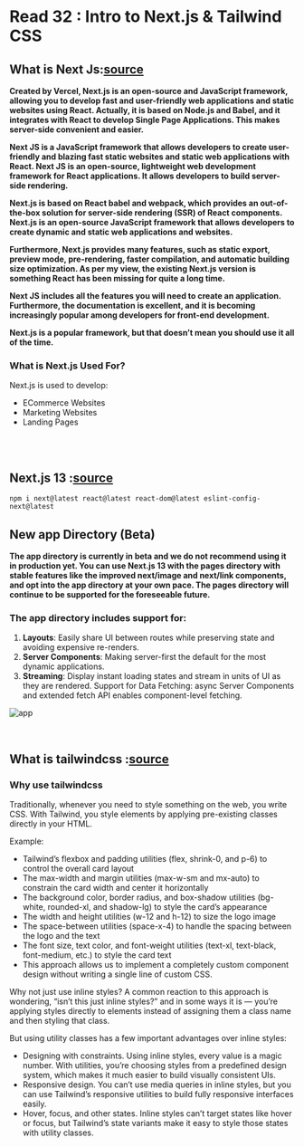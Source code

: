 # Read 32 : Intro to Next.js & Tailwind CSS


## What is Next Js:[source](https://www.youtube.com/watch?v=__mSgDEOyv8)
**Created by Vercel, Next.js is an open-source and JavaScript framework, allowing you to develop fast and user-friendly web applications and static websites using React. Actually, it is based on Node.js and Babel, and it integrates with React to develop Single Page Applications. This makes server-side convenient and easier.**

**Next JS is a JavaScript framework that allows developers to create user-friendly and blazing fast static websites and static web applications with React. Next JS is an open-source, lightweight web development framework for React applications. It allows developers to build server-side rendering.**

**Next.js is based on React babel and webpack, which provides an out-of-the-box solution for server-side rendering (SSR) of React components.** **Next.js is an open-source JavaScript framework that allows developers to create dynamic and static web applications and websites.**


**Furthermore, Next.js provides many features, such as static export, preview mode, pre-rendering, faster compilation, and automatic building size optimization. As per my view, the existing Next.js version is something React has been missing for quite a long time.**

**Next JS includes all the features you will need to create an application. Furthermore, the documentation is excellent, and it is becoming increasingly popular among developers for front-end development.**

**Next.js is a popular framework, but that doesn’t mean you should use it all of the time.**

### What is Next.js Used For?
Next.js is used to develop:

* ECommerce Websites
* Marketing Websites
* Landing Pages

<br>
<br>

## Next.js 13 :[source](https://nextjs.org/blog/next-13)

 `npm i next@latest react@latest react-dom@latest eslint-config-next@latest`
   
## New app Directory (Beta)

**The app directory is currently in beta and we do not recommend using it in production yet. You can use Next.js 13 with the pages directory with stable features like the improved next/image and next/link components, and opt into the app directory at your own pace. The pages directory will continue to be supported for the foreseeable future.**


### The app directory includes support for:

1. **Layouts**: Easily share UI between routes while preserving state and avoiding expensive re-renders.
2. **Server Components**: Making server-first the default for the most dynamic applications.
3. **Streaming**: Display instant loading states and stream in units of UI as they are rendered.
Support for Data Fetching: async Server Components and extended fetch API enables component-level fetching.

  ![app](https://nextjs.org/_next/image?url=%2Fstatic%2Fblog%2Flayouts-rfc%2Fapp-folder.png&w=3840&q=75)



<br>


## What is tailwindcss :[source](https://tailwindcss.com/docs/utility-first)

### Why use tailwindcss

Traditionally, whenever you need to style something on the web, you write CSS. With Tailwind, you style elements by applying pre-existing classes directly in your HTML.

Example:

- Tailwind’s flexbox and padding utilities (flex, shrink-0, and p-6) to control the overall card layout
- The max-width and margin utilities (max-w-sm and mx-auto) to constrain the card width and center it horizontally
- The background color, border radius, and box-shadow utilities (bg-white, rounded-xl, and shadow-lg) to style the card’s appearance
- The width and height utilities (w-12 and h-12) to size the logo image
- The space-between utilities (space-x-4) to handle the spacing between the logo and the text
- The font size, text color, and font-weight utilities (text-xl, text-black, font-medium, etc.) to style the card text
- This approach allows us to implement a completely custom component design without writing a single line of custom CSS.

Why not just use inline styles?
A common reaction to this approach is wondering, “isn’t this just inline styles?” and in some ways it is — you’re applying styles directly to elements instead of assigning them a class name and then styling that class.

But using utility classes has a few important advantages over inline styles:

- Designing with constraints. Using inline styles, every value is a magic number. With utilities, you’re choosing styles from a predefined design system, which makes it much easier to build visually consistent UIs.
- Responsive design. You can’t use media queries in inline styles, but you can use Tailwind’s responsive utilities to build fully responsive interfaces easily.
- Hover, focus, and other states. Inline styles can’t target states like hover or focus, but Tailwind’s state variants make it easy to style those states with utility classes.